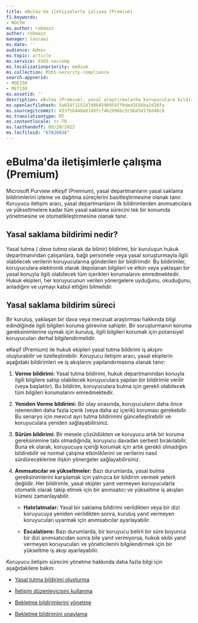 ```yaml
---
title: eBulma'da iletişimlerle çalışma (Premium)
f1.keywords:
- NOCSH
ms.author: robmazz
author: robmazz
manager: laurawi
ms.date: ''
audience: Admin
ms.topic: article
ms.service: O365-seccomp
ms.localizationpriority: medium
ms.collection: M365-security-compliance
search.appverid:
- MOE150
- MET150
ms.assetid: ''
description: eBulma (Premium), yasal araştırmalarda koruyuculara bildirimde bulunarak yasal tutma bildirimi iş akışını yönetmeyi kolaylaştırır.
ms.openlocfilehash: 5a654f115147d0b4596954ff6ded3556ba2d26fa
ms.sourcegitcommit: 433f5b448a0149fcf462996bc5c9b45d17bd46c6
ms.translationtype: MT
ms.contentlocale: tr-TR
ms.lasthandoff: 09/20/2022
ms.locfileid: "67826038"
---
```

# <a name="work-with-communications-in-ediscovery-premium"></a>eBulma'da iletişimlerle çalışma (Premium)

Microsoft Purview eKeşif (Premium), yasal departmanların yasal saklama bildirimlerini izleme ve dağıtma süreçlerini basitleştirmesine olanak tanır. Koruyucu iletişim aracı, yasal departmanların ilk bildirimlerden anımsatıcılara ve yükseltmelere kadar tüm yasal saklama sürecini tek bir konumda yönetmesine ve otomatikleştirmesine olanak tanır.

## <a name="what-is-a-legal-hold-notification"></a>Yasal saklama bildirimi nedir?

Yasal tutma ( *dava tutma* olarak da bilinir) bildirimi, bir kuruluşun hukuk departmanından çalışanlara, bağlı personele veya yasal soruşturmayla ilgili olabilecek verilerin koruyucularına gönderilen bir bildirimdir. Bu bildirimler, koruyuculara elektronik olarak depolanan bilgileri ve etkin veya yaklaşan bir yasal konuyla ilgili olabilecek tüm içerikleri korumalarını emredmektedir. Hukuk ekipleri, her koruyucunun verilen yönergelere uyduğunu, okuduğunu, anladığını ve uymayı kabul ettiğini bilmelidir.

## <a name="the-legal-hold-notification-process"></a>Yasal saklama bildirim süreci

Bir kuruluş, yaklaşan bir dava veya mevzuat araştırması hakkında bilgi edindiğinde ilgili bilgileri koruma görevine sahiptir. Bir soruşturmanın koruma gereksinimlerine uymak için kuruluş, ilgili bilgileri korumak için potansiyel koruyucuları derhal bilgilendirmelidir.

eKeşif (Premium) ile hukuk ekipleri yasal tutma bildirimi iş akışını oluşturabilir ve özelleştirebilir. Koruyucu iletişim aracı, yasal ekiplerin aşağıdaki bildirimleri ve iş akışlarını yapılandırmasına olanak tanır:

1. **Verme bildirimi:** Yasal tutma bildirimi, hukuk departmanından konuyla ilgili bilgilere sahip olabilecek koruyuculara yapılan bir bildirimle verilir (veya başlatılır). Bu bildirim, koruyuculara bulma için gerekli olabilecek tüm bilgileri korumalarını emredmektedir.

2. **Yeniden Verme bildirimi:** Bir olay sırasında, koruyucuların daha önce istenenden daha fazla içerik (veya daha az içerik) koruması gerekebilir. Bu senaryo için mevcut ayrı tutma bildirimini güncelleştirebilir ve koruyuculara yeniden sağlayabilirsiniz.

3. **Sürüm bildirimi:** Bir mesele çözüldükten ve koruyucu artık bir koruma gereksinimine tabi olmadığında, koruyucu davadan serbest bırakılabilir. Buna ek olarak, koruyucuya içeriği korumak için artık gerekli olmadığını bildirebilir ve normal çalışma etkinliklerini ve verilerini nasıl sürdüreceklerine ilişkin yönergeler sağlayabilirsiniz.

4. **Anımsatıcılar ve yükseltmeler:** Bazı durumlarda, yasal bulma gereksinimlerini karşılamak için yalnızca bir bildirim vermek yeterli değildir. Her bildirimle, yasal ekipler yanıt vermeyen koruyucularla otomatik olarak takip etmek için bir anımsatıcı ve yükseltme iş akışları kümesi zamanlayabilir.

   - **Hatırlatmalar:** Yasal bir saklama bildirimi verildikten veya bir dizi koruyucuya yeniden verildikten sonra, kuruluş yanıt vermeyen koruyucuları uyarmak için anımsatıcılar ayarlayabilir.

   - **Escalations:** Bazı durumlarda, bir koruyucu belirli bir süre boyunca bir dizi anımsatıcıdan sonra bile yanıt vermiyorsa, hukuk ekibi yanıt vermeyen koruyucuları ve yöneticilerini bilgilendirmek için bir yükseltme iş akışı ayarlayabilir.

Koruyucu iletişim sürecini yönetme hakkında daha fazla bilgi için aşağıdakilere bakın: 

- [Yasal tutma bildirimi oluşturma](create-hold-notification.md)

- [İletişim düzenleyicisini kullanma](using-communications-editor.md)

- [Bekletme bildirimlerini yönetme](manage-hold-notification.md)

- [Bekletme bildirimini onaylama](acknowledge-hold-notification.md)
